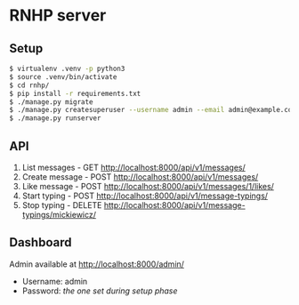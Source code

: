 # RNHP server

## Setup

```bash
$ virtualenv .venv -p python3
$ source .venv/bin/activate
$ cd rnhp/
$ pip install -r requirements.txt
$ ./manage.py migrate
$ ./manage.py createsuperuser --username admin --email admin@example.com
$ ./manage.py runserver
```

## API

1. List messages - GET [http://localhost:8000/api/v1/messages/](http://localhost:8000/api/v1/messages/)
2. Create message - POST [http://localhost:8000/api/v1/messages/](http://localhost:8000/api/v1/messages/)
3. Like message - POST [http://localhost:8000/api/v1/messages/1/likes/](http://localhost:8000/api/v1/messages/1/likes/)
4. Start typing - POST [http://localhost:8000/api/v1/message-typings/](http://localhost:8000/api/v1/message-typings/)
5. Stop typing - DELETE [http://localhost:8000/api/v1/message-typings/mickiewicz/](http://localhost:8000/api/v1/message-typings/mickiewicz/)

## Dashboard

Admin available at [http://localhost:8000/admin/](http://localhost:8000/admin/)

- Username: admin
- Password: *the one set during setup phase*
